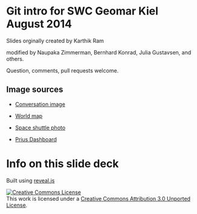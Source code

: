 
# Git intro for SWC Geomar Kiel August 2014

Slides orginally created by Karthik Ram

modified by Naupaka Zimmerman, Bernhard Konrad, Julia Gustavsen, and others.

Question, comments, pull requests welcome.

## Image sources

* [Conversation image](http://www.flickr.com/photos/kareninblack/4717054335/)

* [World map](http://www.flickr.com/photos/smemon/5303903135/)

* [Space shuttle photo](http://www.flickr.com/photos/jurvetson/6912974136/)

* [Prius Dashboard](http://www.flickr.com/photos/shinerclay/5020338937/)

# Info on this slide deck

Built using [reveal.js](https://github.com/hakimel/reveal.js)

<a rel="license" href="http://creativecommons.org/licenses/by/3.0/"><img alt="Creative Commons License" style="border-width:0" src="http://i.creativecommons.org/l/by/3.0/88x31.png" /></a><br />This work is licensed under a <a rel="license" href="http://creativecommons.org/licenses/by/3.0/">Creative Commons Attribution 3.0 Unported License</a>.
